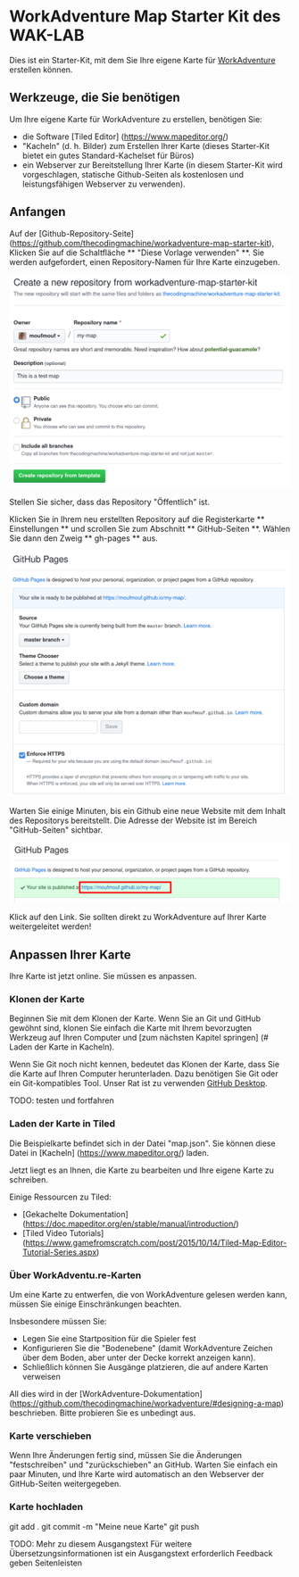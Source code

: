 # WorkAdventure Map Starter Kit des WAK-LAB

Dies ist ein Starter-Kit, mit dem Sie Ihre eigene Karte für 
[WorkAdventure](https://workadventu.re) erstellen können.

## Werkzeuge, die Sie benötigen

Um Ihre eigene Karte für WorkAdventure zu erstellen, benötigen Sie:

- die Software [Tiled Editor] (https://www.mapeditor.org/)
- "Kacheln" (d. h. Bilder) zum Erstellen Ihrer Karte (dieses Starter-Kit bietet ein gutes Standard-Kachelset für Büros)
- ein Webserver zur Bereitstellung Ihrer Karte (in diesem Starter-Kit wird vorgeschlagen, statische Github-Seiten als kostenlosen und leistungsfähigen Webserver zu verwenden).

## Anfangen

Auf der [Github-Repository-Seite] (https://github.com/thecodingmachine/workadventure-map-starter-kit),
Klicken Sie auf die Schaltfläche ** "Diese Vorlage verwenden" **. Sie werden aufgefordert, einen Repository-Namen für Ihre Karte einzugeben.

![](docs/create_repo.png)

Stellen Sie sicher, dass das Repository "Öffentlich" ist.

Klicken Sie in Ihrem neu erstellten Repository auf die Registerkarte ** Einstellungen ** und scrollen Sie zum Abschnitt ** GitHub-Seiten **.
Wählen Sie dann den Zweig ** gh-pages ** aus.

![](docs/github_pages.png)

Warten Sie einige Minuten, bis ein Github eine neue Website mit dem Inhalt des Repositorys bereitstellt.
Die Adresse der Website ist im Bereich "GitHub-Seiten" sichtbar.

![](docs/website_address.png)

Klick auf den Link. Sie sollten direkt zu WorkAdventure auf Ihrer Karte weitergeleitet werden!

## Anpassen Ihrer Karte

Ihre Karte ist jetzt online. Sie müssen es anpassen.

### Klonen der Karte

Beginnen Sie mit dem Klonen der Karte. Wenn Sie an Git und GitHub gewöhnt sind, klonen Sie einfach die Karte
mit Ihrem bevorzugten Werkzeug auf Ihren Computer und [zum nächsten Kapitel springen] (# Laden der Karte in Kacheln).

Wenn Sie Git noch nicht kennen, bedeutet das Klonen der Karte, dass Sie die Karte auf Ihren Computer herunterladen.
Dazu benötigen Sie Git oder ein Git-kompatibles Tool. Unser Rat ist zu verwenden
[GitHub Desktop](https://desktop.github.com/).

TODO: testen und fortfahren

### Laden der Karte in Tiled

Die Beispielkarte befindet sich in der Datei "map.json".
Sie können diese Datei in [Kacheln] (https://www.mapeditor.org/) laden.

Jetzt liegt es an Ihnen, die Karte zu bearbeiten und Ihre eigene Karte zu schreiben.

Einige Ressourcen zu Tiled:

- [Gekachelte Dokumentation] (https://doc.mapeditor.org/en/stable/manual/introduction/)
- [Tiled Video Tutorials] (https://www.gamefromscratch.com/post/2015/10/14/Tiled-Map-Editor-Tutorial-Series.aspx)

### Über WorkAdventu.re-Karten

Um eine Karte zu entwerfen, die von WorkAdventure gelesen werden kann, müssen Sie einige Einschränkungen beachten.

Insbesondere müssen Sie:

- Legen Sie eine Startposition für die Spieler fest
- Konfigurieren Sie die "Bodenebene" (damit WorkAdventure Zeichen über dem Boden, aber unter der Decke korrekt anzeigen kann).
- Schließlich können Sie Ausgänge platzieren, die auf andere Karten verweisen

All dies wird in der [WorkAdventure-Dokumentation] (https://github.com/thecodingmachine/workadventure/#designing-a-map) beschrieben.
Bitte probieren Sie es unbedingt aus.

### Karte verschieben

Wenn Ihre Änderungen fertig sind, müssen Sie die Änderungen "festschreiben" und "zurückschieben" an GitHub.
Warten Sie einfach ein paar Minuten, und Ihre Karte wird automatisch an den Webserver der GitHub-Seiten weitergegeben.


### Karte hochladen
git add .
git commit -m "Meine neue Karte"
git push

TODO:
Mehr zu diesem Ausgangstext
Für weitere Übersetzungsinformationen ist ein Ausgangstext erforderlich
Feedback geben
Seitenleisten
